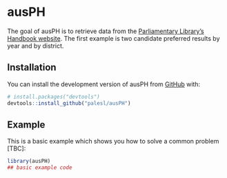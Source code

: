 
<!-- README.md is generated from README.Rmd. Please edit that file -->

# ausPH

<!-- badges: start -->
<!-- badges: end -->

The goal of ausPH is to retrieve data from the [Parliamentary Library’s
Handbook website](https://handbook.aph.gov.au/). The first example is
two candidate preferred results by year and by district.

## Installation

You can install the development version of ausPH from
[GitHub](https://github.com/) with:

``` r
# install.packages("devtools")
devtools::install_github("palesl/ausPH")
```

## Example

This is a basic example which shows you how to solve a common problem
\[TBC\]:

``` r
library(ausPH)
## basic example code
```
